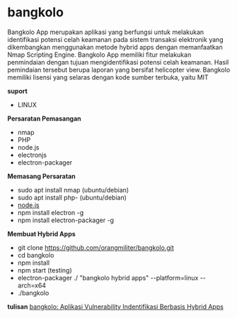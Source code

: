 # bangkolo 
Bangkolo App merupakan aplikasi yang berfungsi untuk melakukan identifikasi potensi   celah   keamanan   pada   sistem   transaksi   elektronik   yang   dikembangkan menggunakan   metode   hybrid apps   dengan   memanfaatkan   Nmap Scripting Engine.   Bangkolo   App   memiliki   fitur   melakukan   penmindaian   dengan   tujuan mengidentifikasi   potensi   celah   keamanan.   Hasil   pemindaian   tersebut   berupa laporan   yang   bersifat  helicopter view.  Bangkolo   memiliki   lisensi   yang   selaras dengan kode sumber terbuka, yaitu MIT

**suport**
+ LINUX

**Persaratan Pemasangan**
+ nmap
+ PHP
+ node.js
+ electronjs
+ electron-packager

**Memasang Persaratan**
+ sudo apt install nmap (ubuntu/debian)
+ sudo apt install php- (ubuntu/debian)
+ [node.js](https://linuxize.com/post/how-to-install-node-js-on-ubuntu-18.04/)
+ npm install electron -g
+ npm install electron-packager -g

**Membuat Hybrid Apps**
+ git clone https://github.com/orangmiliter/bangkolo.git
+ cd bangkolo
+ npm install
+ npm start (testing)
+ electron-packager ./ "bangkolo hybrid apps" --platform=linux --arch=x64
+ ./bangkolo

**tulisan**
[bangkolo: Aplikasi Vulnerability Indentifikasi Berbasis Hybrid Apps](http://ejournal.uin-suka.ac.id/saintek/cybersecurity/article/view/2027?fbclid=IwAR2_2NUj3EXkQVdlgTGwKBlHHub0Vw0cJKWWWnBOvsLbpcN1d9xbrMbK0ag)
